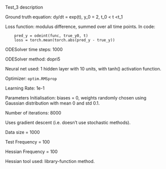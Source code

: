 Test_3 description

Ground truth equation: dy/dt = exp(t), y_0 = 2, t_0 &lt; t &lt;t_1

Loss function: modulus difference, summed over all time points. In code:


```
    pred_y = odeint(func, true_y0, t)
    loss = torch.mean(torch.abs(pred_y - true_y))
```


ODESolver time steps: 1000

ODESolver method: dopri5

Neural net used: 1 hidden layer with 10 units, with tanh() activation function. 

Optimizer: <code>optim.RMSprop</code>

Learning Rate: 1e-1

Parameters Initialisation: biases = 0, weights randomly chosen using Gaussian distribution with mean 0 and std 0.1.

Number of iterations: 8000

Uses gradient descent (i.e. doesn’t use stochastic methods).

Data size = 1000

Test Frequency = 100

Hessian Frequency = 100

Hessian tool used: library-function method.
